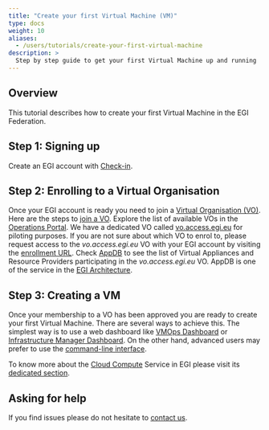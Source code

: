 ```yaml
---
title: "Create your first Virtual Machine (VM)"
type: docs
weight: 10
aliases:
  - /users/tutorials/create-your-first-virtual-machine
description: >
  Step by step guide to get your first Virtual Machine up and running
---
```


## Overview

This tutorial describes how to create your first Virtual Machine in the EGI Federation.

## Step 1: Signing up

Create an EGI account with [Check-in](../../aai/check-in/signup).

## Step 2: Enrolling to a Virtual Organisation

Once your EGI account is ready you need to join a
[Virtual Organisation (VO)](https://confluence.egi.eu/display/EGIG/Virtual+organisation).
Here are the steps to [join a VO](../../aai/check-in/joining-virtual-organisation/).
Explore the list of available VOs in the
[Operations Portal](https://operations-portal.egi.eu/vo/a/list).
We have a dedicated VO called
[vo.access.egi.eu](https://operations-portal.egi.eu/vo/view/voname/vo.access.egi.eu)
for piloting purposes. If you are not sure about which VO to enrol to, please request
access to the _vo.access.egi.eu_ VO with your EGI account by visiting the
[enrollment URL](https://aai.egi.eu/registry/co_petitions/start/coef:240). Check
[AppDB](https://appdb.egi.eu/store/vo/vo.access.egi.eu) to see the list of
Virtual Appliances and Resource Providers participating in the _vo.access.egi.eu_ VO.
AppDB is one of the service in the
[EGI Architecture](../../getting-started/architecture/).

## Step 3: Creating a VM

Once your membership to a VO has been approved you are ready to create your first
Virtual Machine. There are several ways to achieve this. The simplest way is to
use a web dashboard like [VMOps Dashboard](../../compute/cloud-compute/monitor) or
[Infrastructure Manager Dashboard](../../compute/orchestration/im/dashboard).
On the other hand, advanced users
may prefer to use the [command-line interface](../../getting-started/cli).

To know more about the [Cloud Compute](https://www.egi.eu/service/cloud-compute/)
Service in EGI please visit its [dedicated section](../../compute/cloud-compute).

## Asking for help

If you find issues please do not hesitate to [contact us](../../../support/).
